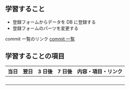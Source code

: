## 学習すること

- 登録フォームからデータを DB に登録する
- 登録フォームのパーツを変更する

commit 一覧のリンク
[commit 一覧](https://github.com/toshi-ue/vue_rails_calendar/pull/7/commits "Feature/add function create schedule by toshi-ue · Pull Request #7 · toshi-ue/vue_rails_calendar")

## 学習することの項目

<!--
該当箇所
[日付選択フォームを追加する|【Rails × Vue.js】 Googleカレンダー風カレンダーアプリを作ってみよう|Techpit](https://www.techpit.jp/courses/173/curriculums/176/sections/1186/parts/4653)
-->

| 当日 | 翌日 | 3 日後 | 7 日後 | 内容・項目・リンク |
| :--: | :--: | :----: | :----: | :----------------- |
|      | <br> |  <br>  |  <br>  | <br>               |

<!--
次の学習内容
リンク[日付選択フォームを追加する|【Rails × Vue.js】 Googleカレンダー風カレンダーアプリを作ってみよう|Techpit](https://www.techpit.jp/courses/173/curriculums/176/sections/1186/parts/4653)

未学習の項目
クリックした日付をデフォルトの値にする
終了日の日付選択フォームの追加


テンプレート

|| <br> | <br> | <br> |<br>|


例1
|| <br>日付 | <br>日付 | <br>日付 |コミットメッセージ<br>該当コミットのリンク|

例2
|09_10| <br>09_11 | <br>09_13 | <br>09_17 |コンポーネント分離した際のデータの受け渡し<br>[update(frontend): date-pickerの表示をDateFormコンポーネントに分割](https://github.com/toshi-ue/vue_rails_calendar/pull/7/commits/1e80038c4a5cd61f43eb39e7b12e7d31b4aa84bb "Feature/add function create schedule by toshi-ue · Pull Request #7 · toshi-ue/vue_rails_calendar")|
-->
